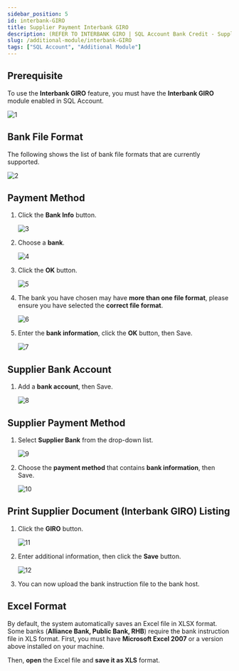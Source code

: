 ```yaml
---
sidebar_position: 5
id: interbank-GIRO
title: Supplier Payment Interbank GIRO
description: (REFER TO INTERBANK GIRO | SQL Account Bank Credit - Supplier Payment IBG) A guide about supplier interbank GIRO for SQL Account
slug: /additional-module/interbank-GIRO
tags: ["SQL Account", "Additional Module"]
---
```

## Prerequisite

To use the **Interbank GIRO** feature, you must have the **Interbank GIRO** module enabled in SQL Account.

![1](/img/additional-module/supplier-payment-GIRO/1.png)

## Bank File Format

The following shows the list of bank file formats that are currently supported.

![2](/img/additional-module/supplier-payment-GIRO/2.png)

## Payment Method

1. Click the **Bank Info** button.

     ![3](/img/additional-module/supplier-payment-GIRO/3.png)

2. Choose a **bank**.

      ![4](/img/additional-module/supplier-payment-GIRO/4.png)

3. Click the **OK** button.

      ![5](/img/additional-module/supplier-payment-GIRO/5.png)

4. The bank you have chosen may have **more than one file format**, please ensure you have selected the **correct file format**.

      ![6](/img/additional-module/supplier-payment-GIRO/6.png)

5. Enter the **bank information**, click the **OK** button, then Save.

      ![7](/img/additional-module/supplier-payment-GIRO/7.png)

## Supplier Bank Account

1. Add a **bank account**, then Save.

      ![8](/img/additional-module/supplier-payment-GIRO/8.png)

## Supplier Payment Method

1. Select **Supplier Bank** from the drop-down list.

      ![9](/img/additional-module/supplier-payment-GIRO/9.png)

2. Choose the **payment method** that contains **bank information**, then Save.

      ![10](/img/additional-module/supplier-payment-GIRO/10.png)

## Print Supplier Document (Interbank GIRO) Listing

1. Click the **GIRO** button.

      ![11](/img/additional-module/supplier-payment-GIRO/11.png)

2. Enter additional information, then click the **Save** button.

      ![12](/img/additional-module/supplier-payment-GIRO/12.png)

3. You can now upload the bank instruction file to the bank host.

## Excel Format

By default, the system automatically saves an Excel file in XLSX format. Some banks (**Alliance Bank, Public Bank, RHB**) require the bank instruction file in XLS format. First, you must have **Microsoft Excel 2007** or a version above installed on your machine.

Then, **open** the Excel file and **save it as XLS** format.
